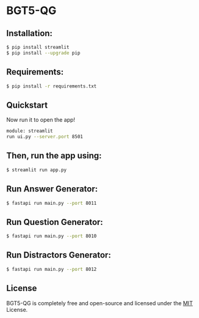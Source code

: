 # BGT5-QG

## Installation:
```bash
$ pip install streamlit
$ pip install --upgrade pip
```
## Requirements:
```bash
$ pip install -r requirements.txt
```
## Quickstart

Now run it to open the app!
```bash
module: streamlit
run ui.py --server.port 8501
```
## Then, run the app using:
```bash
$ streamlit run app.py
```
## Run Answer Generator:
```bash
$ fastapi run main.py --port 8011
```
## Run Question Generator:
```bash
$ fastapi run main.py --port 8010
```
## Run Distractors Generator:
```bash
$ fastapi run main.py --port 8012
```
## License

BGT5-QG is completely free and open-source and licensed under the [MIT](https://opensource.org/licenses/MIT) License.
